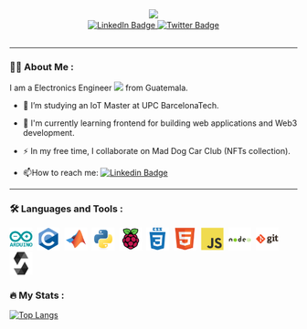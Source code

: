 <div id="header" align="center">
  <img src="https://media.giphy.com/media/Qo2dupDib32rkTY4hX/giphy.gif" width="220"/>
</div>


<div id="badges" align="center">
  <a href="https://www.linkedin.com/in/pedro-pablo7/">
    <img src="https://img.shields.io/badge/LinkedIn-blue?style=flat&logo=linkedin&logoColor=white" alt="LinkedIn Badge"/>
  </a>
 
  <a href="https://twitter.com/pdro7">
    <img src="https://img.shields.io/badge/Twitter-blue?style=flat&logo=twitter&logoColor=white" alt="Twitter Badge"/>
  </a>
</div>

<div id="viewCounter" align="center">
<img src="https://komarev.com/ghpvc/?username=Pdro77&style=flat-square&color=blue" alt=""/>
</div>

---

### :man_technologist: About Me :

I am a Electronics Engineer <img src="https://media.giphy.com/media/U22HxRRRXQDHrRwxz7/giphy.gif" width="30"> from Guatemala.

- :telescope: I’m studying an IoT Master at UPC BarcelonaTech.

- :seedling: I'm currently learning frontend for building web applications and Web3 development.

- :zap: In my free time, I collaborate on Mad Dog Car Club (NFTs collection).

- :mailbox:How to reach me: [![Linkedin Badge](https://img.shields.io/badge/-LinkedIn-blue?style=flat&logo=Linkedin&logoColor=white)](https://www.linkedin.com/in/pedro-pablo7/)


---

### :hammer_and_wrench: Languages and Tools :

<div>
  <img src="https://github.com/devicons/devicon/blob/master/icons/arduino/arduino-original-wordmark.svg"  title="Arduino" alt="Arduino" width="40" height="40"/>&nbsp;
  <img src="https://github.com/devicons/devicon/blob/master/icons/c/c-original.svg"  title="C" alt="C" width="40" height="40"/>&nbsp;
  <img src="https://github.com/devicons/devicon/blob/master/icons/matlab/matlab-original.svg"  title="Matlab" alt="Matlab" width="40" height="40"/>&nbsp;
  <img src="https://github.com/devicons/devicon/blob/master/icons/python/python-original.svg"  title="Phyton" alt="Phyton" width="40" height="40"/>&nbsp;
  <img src="https://github.com/devicons/devicon/blob/master/icons/raspberrypi/raspberrypi-original.svg"  title="RaspberryPi" alt="RaspberryPi" width="40" height="40"/>&nbsp;
  <img src="https://github.com/devicons/devicon/blob/master/icons/css3/css3-plain-wordmark.svg"  title="CSS3" alt="CSS" width="40" height="40"/>&nbsp;
  <img src="https://github.com/devicons/devicon/blob/master/icons/html5/html5-original.svg" title="HTML5" alt="HTML" width="40" height="40"/>&nbsp;
  <img src="https://github.com/devicons/devicon/blob/master/icons/javascript/javascript-original.svg" title="JavaScript" alt="JavaScript" width="40" height="40"/>&nbsp;
  <img src="https://github.com/devicons/devicon/blob/master/icons/nodejs/nodejs-original-wordmark.svg" title="NodeJS" alt="NodeJS" width="40" height="40"/>&nbsp;
  <img src="https://github.com/devicons/devicon/blob/master/icons/git/git-original-wordmark.svg" title="Git" **alt="Git" width="40" height="40"/>
  <img src="https://github.com/devicons/devicon/blob/master/icons/solidity/solidity-original.svg" title="Solidity" **alt="Solidity" width="40" height="40"/>
</div>

### :fire: My Stats :
[![Top Langs](https://github-readme-stats.vercel.app/api/top-langs/?username=Pdro77&layout=compact&theme=vision-friendly-dark)](https://github.com/anuraghazra/github-readme-stats)


<!---
Pdro77/Pdro77 is a ✨ special ✨ repository because its `README.md` (this file) appears on your GitHub profile.
You can click the Preview link to take a look at your changes.
--->
